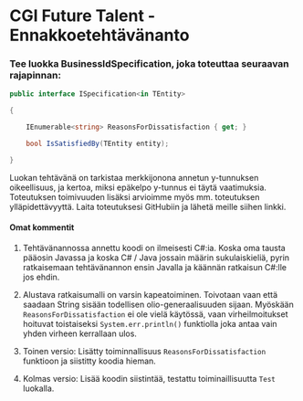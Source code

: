 # CGI Future Talent - Ennakkoetehtävänanto

### Tee luokka BusinessIdSpecification, joka toteuttaa seuraavan rajapinnan:

 
```c#
public interface ISpecification<in TEntity>

{

    IEnumerable<string> ReasonsForDissatisfaction { get; }

    bool IsSatisfiedBy(TEntity entity);

}
```
 

Luokan tehtävänä on tarkistaa merkkijonona annetun y-tunnuksen oikeellisuus, ja kertoa, miksi epäkelpo y-tunnus ei täytä vaatimuksia. Toteutuksen toimivuuden lisäksi arvioimme myös mm. toteutuksen ylläpidettävyyttä. Laita toteutuksesi GitHubiin ja lähetä meille siihen linkki.

#### Omat kommentit

1. Tehtävänannossa annettu koodi on ilmeisesti C#:ia. Koska oma tausta pääosin Javassa ja koska C# / Java jossain määrin sukulaiskieliä, pyrin ratkaisemaan tehtävänannon ensin Javalla ja käännän ratkaisun C#:lle jos ehdin.

2. Alustava ratkaisumalli on varsin kapeatoiminen. Toivotaan vaan että saadaan String sisään todellisen olio-generaalisuuden sijaan. Myöskään  
`ReasonsForDissatisfaction` ei ole vielä käytössä, vaan virheilmoitukset hoituvat toistaiseksi `System.err.println()` funktiolla joka antaa vain yhden virheen kerrallaan ulos.

3. Toinen versio: Lisätty toiminnallisuus `ReasonsForDissatisfaction` funktioon ja siistitty koodia hieman.

4. Kolmas versio: Lisää koodin siistintää, testattu toiminaillisuutta `Test` luokalla.